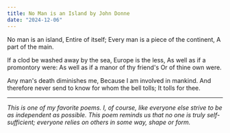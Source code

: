 ```yaml
---
title: No Man is an Island by John Donne
date: "2024-12-06"
---
```


No man is an island,
Entire of itself;
Every man is a piece of the continent,
A part of the main.

If a clod be washed away by the sea,
Europe is the less,
As well as if a promontory were:
As well as if a manor of thy friend's
Or of thine own were.

Any man's death diminishes me,
Because I am involved in mankind.
And therefore never send to know for whom the bell tolls;
It tolls for thee.

_____________________
*This is one of my favorite poems. I, of course, like everyone else strive to be as independent as possible. This poem reminds us that no one is truly self-sufficient; everyone relies on others in some way, shape or form.* 
